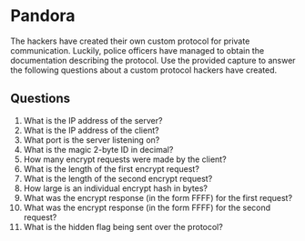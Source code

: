 # Pandora
The hackers have created their own custom protocol for private communication. Luckily, police officers have managed to obtain the documentation describing the protocol. Use the provided capture to answer the following questions about a custom protocol hackers have created.

## Questions
1. What is the IP address of the server?	
2. What is the IP address of the client?	
3. What port is the server listening on?	
4. What is the magic 2-byte ID in decimal?	
5. How many encrypt requests were made by the client?	
6. What is the length of the first encrypt request?	
7. What is the length of the second encrypt request?	
8. How large is an individual encrypt hash in bytes?	
9. What was the encrypt response (in the form FFFF) for the first request?
10. What was the encrypt response (in the form FFFF) for the second request?	
11. What is the hidden flag being sent over the protocol?	